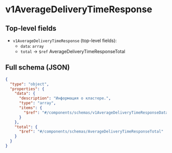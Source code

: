 # v1AverageDeliveryTimeResponse

## Top-level fields
- `v1AverageDeliveryTimeResponse` (top-level fields):
  - `data`: `array`
  - `total` → `$ref` AverageDeliveryTimeResponseTotal

## Full schema (JSON)
```json
{
  "type": "object",
  "properties": {
    "data": {
      "description": "Информация о кластере.",
      "type": "array",
      "items": {
        "$ref": "#/components/schemas/v1AverageDeliveryTimeResponseData"
      }
    },
    "total": {
      "$ref": "#/components/schemas/AverageDeliveryTimeResponseTotal"
    }
  }
}
```
